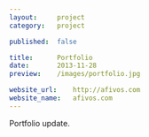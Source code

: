 ```yaml
---
layout:     project
category:   project

published:  false

title:      Portfolio
date:       2013-11-28
preview:    /images/portfolio.jpg

website_url:    http://afivos.com
website_name:   afivos.com
---
```

Portfolio update.